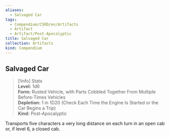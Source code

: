 ```yaml
---
aliases:
  - Salvaged Car
tags:
  - Compendium/CSRD/en/Artifacts
  - Artifact
  - Artifact/Post-Apocalyptic
title: Salvaged Car
collection: Artifacts
kind: Compendium
---
```

## Salvaged Car  
>[!info] Stats  
> **Level:** 1d6  
> **Form:** Rusted Vehicle, with Parts Cobbled Together From Multiple Before-Times Vehicles  
> **Depletion:** 1 in 1D20 (Check Each Time the Engine Is Started or the Car Begins a Trip)  
> **Kind:** Post-Apocalyptic
  
Transports five characters a very long distance on each turn in an open cab or, if level 6, a closed cab.